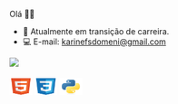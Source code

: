 Olá 👋😄


- 🔭 Atualmente em transição de carreira.
-  💻 E-mail: karinefsdomeni@gmail.com

<div> 
  <a href="https://www.linkedin.com/in/karine-domeni/" target="_blank"><img src="https://img.shields.io/badge/-LinkedIn-%230077B5?style=for-the-badge&logo=linkedin&logoColor=white" target="_blank"></a> 
</div>

<div style="display: inline_block"><br>
  <img align="center" alt="KarineDomeni" height="30" width="40" src="https://raw.githubusercontent.com/devicons/devicon/master/icons/html5/html5-original.svg">
  <img align="center" alt="KarineDomeni" height="30" width="40" src="https://raw.githubusercontent.com/devicons/devicon/master/icons/css3/css3-original.svg">
  <img align="center" alt="KarineDomeni" height="30" width="40" src="https://raw.githubusercontent.com/devicons/devicon/master/icons/python/python-original.svg">
</div>


